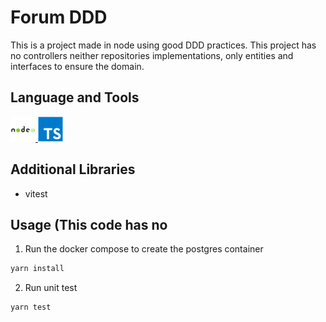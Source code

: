 # Forum DDD



This is a project made in node using good DDD practices. This project has no controllers neither repositories implementations, only entities and interfaces to ensure the domain.

## Language and Tools

<p align="left"> <a href="https://nodejs.org" target="_blank" rel="noreferrer"> <img src="https://raw.githubusercontent.com/devicons/devicon/master/icons/nodejs/nodejs-original-wordmark.svg" alt="nodejs" width="40" height="40"/> </a> <a href="https://www.typescriptlang.org/" target="_blank" rel="noreferrer"> <img src="https://raw.githubusercontent.com/devicons/devicon/master/icons/typescript/typescript-original.svg" alt="typescript" width="40" height="40"/> </a> </p>

## Additional Libraries

- vitest


## Usage (This code has no 

1. Run the docker compose to create the postgres container
```bash
yarn install
```

2. Run unit test
```bash
yarn test
```
